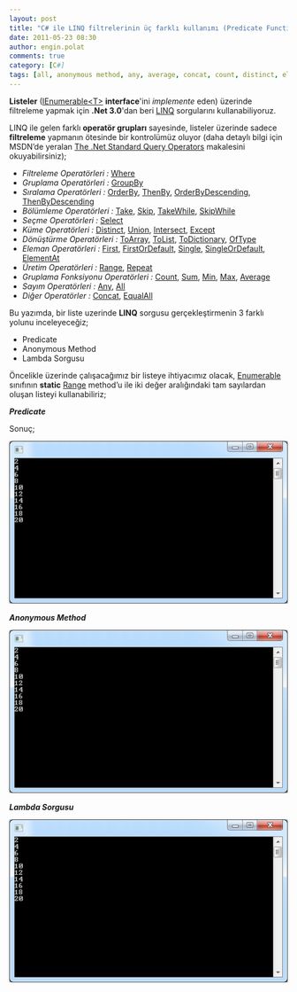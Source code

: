 ```yaml
---
layout: post
title: "C# ile LINQ filtrelerinin üç farklı kullanımı (Predicate Function, Anonymous Method, Lambda Expression)"
date: 2011-05-23 08:30
author: engin.polat
comments: true
category: [C#]
tags: [all, anonymous method, any, average, concat, count, distinct, elementat, Enumerable, equalall, except, first, firstordefault, foreach, groupby, IEnumerable, interface, intersect, lambda, lambda expression, linq, list, max, min, oftype, operatör, orderby, orderbydescending, predicate, query, range, repeat, select, single, singleordefault, skip, skipwhile, sum, take, takewhile, thenby, thenbydescending, toarray, todictionary, tolist, union, where]
---
```

**Listeler** (<a href="http://msdn.microsoft.com/library/system.collections.ienumerable" target="_blank" rel="noopener">IEnumerable&lt;T&gt;</a> **interface**'ini *implemente* eden) üzerinde filtreleme yapmak için **.Net 3.0**'dan beri <a href="http://msdn.microsoft.com/netframework/aa904594" target="_blank" rel="noopener">LINQ</a> sorgularını kullanabiliyoruz.

LINQ ile gelen farklı **operatör grupları** sayesinde, listeler üzerinde sadece **filtreleme** yapmanın ötesinde bir kontrolümüz oluyor (daha detaylı bilgi için MSDN’de yeralan <a href="http://msdn.microsoft.com/library/bb394939.aspx" target="_blank" rel="noopener">The .Net Standard Query Operators</a> makalesini okuyabilirsiniz);

*   *Filtreleme Operatörleri :* <a href="http://msdn.microsoft.com/vcsharp/aa336760#WhereSimple1" target="_blank" rel="noopener">Where</a>
*   *Gruplama Operatörleri :* <a href="http://msdn.microsoft.com/vcsharp/aa336754.aspx#simple1" target="_blank" rel="noopener">GroupBy</a>
*   *Sıralama Operatörleri :* <a href="http://msdn.microsoft.com/vcsharp/aa336756#OrderBySimple1" target="_blank" rel="noopener">OrderBy</a>, <a href="http://msdn.microsoft.com/vcsharp/aa336756#thenBySimple" target="_blank" rel="noopener">ThenBy</a>, <a href="http://msdn.microsoft.com/vcsharp/aa336756#OrderByDescendingSimple1" target="_blank" rel="noopener">OrderByDescending</a>, <a href="http://msdn.microsoft.com/vcsharp/aa336756#thenByDescendingSimple" target="_blank" rel="noopener">ThenByDescending</a>
*   *Bölümleme Operatörleri :* <a href="http://msdn.microsoft.com/vcsharp/aa336757#TakeSimple" target="_blank" rel="noopener">Take</a>, <a href="http://msdn.microsoft.com/vcsharp/aa336757#SkipSimple" target="_blank" rel="noopener">Skip</a>, <a href="http://msdn.microsoft.com/vcsharp/aa336757#TakeWhileSimple" target="_blank" rel="noopener">TakeWhile</a>, <a href="http://msdn.microsoft.com/vcsharp/aa336757#SkipWhileSimple" target="_blank" rel="noopener">SkipWhile</a>
*   *Seçme Operatörleri :* <a href="http://msdn.microsoft.com/vcsharp/aa336758#SelectSimple1" target="_blank" rel="noopener">Select</a>
*   *Küme Operatörleri :* <a href="http://msdn.microsoft.com/vcsharp/aa336761.aspx#distinct1" target="_blank" rel="noopener">Distinct</a>, <a href="http://msdn.microsoft.com/vcsharp/aa336761.aspx#union1" target="_blank" rel="noopener">Union</a>, <a href="http://msdn.microsoft.com/vcsharp/aa336761.aspx#intersect1" target="_blank" rel="noopener">Intersect</a>, <a href="http://msdn.microsoft.com/vcsharp/aa336761.aspx#except1" target="_blank" rel="noopener">Except</a>
*   *Dönüştürme Operatörleri :* <a href="http://msdn.microsoft.com/vcsharp/aa336748#ToArray" target="_blank" rel="noopener">ToArray</a>, <a href="http://msdn.microsoft.com/vcsharp/aa336748#ToList" target="_blank" rel="noopener">ToList</a>, <a href="http://msdn.microsoft.com/vcsharp/aa336748#ToDictionary" target="_blank" rel="noopener">ToDictionary</a>, <a href="http://msdn.microsoft.com/vcsharp/aa336748#OfType" target="_blank" rel="noopener">OfType</a>
*   *Eleman Operatörleri :* <a href="http://msdn.microsoft.com/vcsharp/aa336750#FirstSimple" target="_blank" rel="noopener">First</a>, <a href="http://msdn.microsoft.com/vcsharp/aa336750#FirstOrDefaultSimple" target="_blank" rel="noopener">FirstOrDefault</a>, <a href="http://msdn.microsoft.com/magazine/cc337893.aspx" target="_blank" rel="noopener">Single</a>, <a href="http://msdn.microsoft.com/magazine/cc337893.aspx" target="_blank" rel="noopener">SingleOrDefault</a>, <a href="http://msdn.microsoft.com/vcsharp/aa336750#ElementAt" target="_blank" rel="noopener">ElementAt</a>
*   *Üretim Operatörleri :* <a href="http://msdn.microsoft.com/vcsharp/aa336752.aspx#range" target="_blank" rel="noopener">Range</a>, <a href="http://msdn.microsoft.com/vcsharp/aa336752.aspx#repeat" target="_blank" rel="noopener">Repeat</a>
*   *Gruplama Fonksiyonu Operatörleri :* <a href="http://msdn.microsoft.com/vcsharp/aa336747#countSimple" target="_blank" rel="noopener">Count</a>, <a href="http://msdn.microsoft.com/vcsharp/aa336747#sumSimple" target="_blank" rel="noopener">Sum</a>, <a href="http://msdn.microsoft.com/vcsharp/aa336747#minSimple" target="_blank" rel="noopener">Min</a>, <a href="http://msdn.microsoft.com/vcsharp/aa336747#maxSimple" target="_blank" rel="noopener">Max</a>, <a href="http://msdn.microsoft.com/vcsharp/aa336747#avgSimple" target="_blank" rel="noopener">Average</a>
*   *Sayım Operatörleri :* <a href="http://msdn.microsoft.com/vcsharp/aa336759.aspx#anySimple" target="_blank" rel="noopener">Any</a>, <a href="http://msdn.microsoft.com/vcsharp/aa336759.aspx#allSimple" target="_blank" rel="noopener">All</a>
*   *Diğer Operatörler :* <a href="http://msdn.microsoft.com/vcsharp/aa336755#Concat1" target="_blank" rel="noopener">Concat</a>, <a href="http://msdn.microsoft.com/vcsharp/aa336755#equalAll1" target="_blank" rel="noopener">EqualAll</a>

Bu yazımda, bir liste uzerinde **LINQ** sorgusu gerçekleştirmenin 3 farklı yolunu inceleyeceğiz;

*   Predicate
*   Anonymous Method
*   Lambda Sorgusu

Öncelikle üzerinde çalışacağımız bir listeye ihtiyacımız olacak, <a href="http://msdn.microsoft.com/library/system.linq.enumerable" target="_blank" rel="noopener">Enumerable</a> sınıfının **static** <a href="http://msdn.microsoft.com/library/system.linq.enumerable.range" target="_blank" rel="noopener">Range</a> method’u ile iki değer aralığındaki tam sayılardan oluşan listeyi kullanabiliriz;

<script src="https://gist.github.com/polatengin/f5091be50e6be22c8118019875054a28.js?file=MockData.cs"></script>

***Predicate***

<script src="https://gist.github.com/polatengin/f5091be50e6be22c8118019875054a28.js?file=PredicateMethod.cs"></script>

Sonuç;

![LINQ Sorgusu - Predicate Function](/assets/uploads/2011/05/LINQSorgular.png "LINQ Sorgusu - Predicate Function")

***Anonymous Method***

<script src="https://gist.github.com/polatengin/f5091be50e6be22c8118019875054a28.js?file=AnonymousMethod.cs"></script>

![LINQ Sorgusu - Anonymous Method](/assets/uploads/2011/05/LINQSorgular.png "LINQ Sorgusu - Anonymous Method")

***Lambda Sorgusu***

<script src="https://gist.github.com/polatengin/f5091be50e6be22c8118019875054a28.js?file=LambdaExpression.cs"></script>

![LINQ Sorgusu - Lambda Expression](/assets/uploads/2011/05/LINQSorgular.png "LINQ Sorgusu - Lambda Expression")
